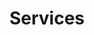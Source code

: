 ---
title: Services
directory: services
level: ../
description: <h1 class="lede">How we can help</h1><p class="major">From entrepreneurs to enterprises, everyone is looking to build the best products. Our process is about short bursts of execution, so we can go <em>from idea to product faster</em>.</p>
layout: services.ejs
---